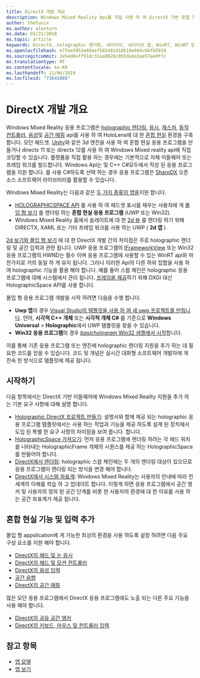 ```yaml
---
title: DirectX 개발 개요
description: Windows Mixed Reality Api를 직접 사용 하 여 DirectX 기반 혼합 현실 엔진을 빌드 하세요.
author: thetuvix
ms.author: alexturn
ms.date: 03/21/2018
ms.topic: article
keywords: DirectX, holographic 렌더링, 네이티브, 네이티브 앱, WinRT, WinRT 앱, 플랫폼 Api, 사용자 지정 엔진, 미들웨어
ms.openlocfilehash: e77ee5053e69aef502481d18618e604c6bfb5939
ms.sourcegitcommit: 2e54d0aff91dc31aa0020c865dada3ae57ae0ffc
ms.translationtype: MT
ms.contentlocale: ko-KR
ms.lasthandoff: 11/06/2019
ms.locfileid: "73641088"
---
```

# <a name="directx-development-overview"></a>DirectX 개발 개요


Windows Mixed Reality 응용 프로그램은 [holographic 렌더링](rendering.md), [응시](gaze-and-commit.md), [제스처](gaze-and-commit.md#composite-gestures), [동작 컨트롤러](motion-controllers.md), [음성](voice-input.md)및 [공간 매핑](spatial-mapping.md) api를 사용 하 여 HoloLens에 대 한 [혼합 현실](mixed-reality.md) 환경을 구축 합니다. 모던 헤드셋. [Unity](unity-development-overview.md)와 같은 3d 엔진을 사용 하 여 혼합 현실 응용 프로그램을 만들거나 directx 11 또는 directx 12를 사용 하 여 Windows Mixed reality api에 직접 코딩할 수 있습니다. 플랫폼을 직접 활용 하는 경우에는 기본적으로 자체 미들웨어 또는 프레임 워크를 빌드합니다. Windows Api는 및 C++ C#모두에서 작성 된 응용 프로그램을 지원 합니다. 를 사용 C#하도록 선택 하는 경우 응용 프로그램은 [SharpDX](https://sharpdx.org/) 오픈 소스 소프트웨어 라이브러리를 활용할 수 있습니다.


Windows Mixed Reality는 다음과 같은 [두 가지 종류의 앱을](app-views.md)지원 합니다.
* [HOLOGRAPHICSPACE API](getting-a-holographicspace.md) 를 사용 하 여 헤드셋 표시를 채우는 사용자에 게 [몰입 형 보기](app-views.md) 를 렌더링 하는 **혼합 현실 응용 프로그램** (UWP 또는 Win32).
* Windows Mixed Reality 홈에서 슬레이트에 대 한 [2d 뷰](app-views.md#2d-views) 를 렌더링 하기 위해 DIRECTX, XAML 또는 기타 프레임 워크를 사용 하는 UWP ( **2d 앱** ).


[2d 보기와 몰입 형 보기](app-views.md) 에 대 한 DirectX 개발 간의 차이점은 주로 holographic 렌더링 및 공간 입력과 관련 됩니다. UWP 응용 프로그램의 [IFrameworkView](https://msdn.microsoft.com/library/windows/apps/windows.applicationmodel.core.iframeworkview.aspx) 또는 Win32 응용 프로그램의 HWND는 필수 이며 응용 프로그램에 사용할 수 있는 WinRT api와 마찬가지로 거의 동일 하 게 유지 됩니다. 그러나 이러한 Api의 다른 하위 집합을 사용 하 여 holographic 기능을 활용 해야 합니다. 예를 들어 스왑 체인은 holographic 응용 프로그램에 대해 시스템에서 관리 됩니다. [프레임을 제공](rendering-in-directx.md)하기 위해 DXGI 대신 HolographicSpace API를 사용 합니다.

몰입 형 응용 프로그램 개발을 시작 하려면 다음을 수행 합니다.
* **Uwp 앱**의 경우 [Visual Studio의 템플릿을 사용 하 여 새 uwp 프로젝트를 만듭니다](creating-a-holographic-directx-project.md). 언어, **시각적 C++ 개체** 또는 **시각적 개체 C#** 를 기준으로 **Windows Universal** > **Holographic**에서 UWP 템플릿을 찾을 수 있습니다.
* **Win32 응용 프로그램**의 경우 [ *basichologram* Win32 샘플에서 시작](creating-a-holographic-directx-project.md#creating-a-win32-project)합니다.

이를 통해 기존 응용 프로그램 또는 엔진에 holographic 렌더링 지원을 추가 하는 데 필요한 코드를 얻을 수 있습니다. 코드 및 개념은 실시간 대화형 소프트웨어 개발자에 게 친숙 한 방식으로 템플릿에 제공 됩니다.


## <a name="getting-started"></a>시작하기

다음 항목에서는 DirectX 기반 미들웨어에 Windows Mixed Reality 지원을 추가 하는 기본 요구 사항에 대해 설명 합니다.

* [Holographic DirectX 프로젝트 만들기](creating-a-holographic-directx-project.md): 설명서와 함께 제공 되는 holographic 응용 프로그램 템플릿에서는 사용 하는 작업과 기능을 제공 하도록 설계 된 장치에서 도입 된 특별 한 요구 사항의 차이점을 보여 줍니다. 합니다.
* [HolographicSpace 가져오기](getting-a-holographicspace.md): 먼저 응용 프로그램에 렌더링 하려는 각 헤드 위치를 나타내는 HolographicFrame 개체의 시퀀스를 제공 하는 HolographicSpace를 만들어야 합니다.
* [DirectX에서 렌더링](rendering-in-directx.md): holographic 스왑 체인에는 두 개의 렌더링 대상이 있으므로 응용 프로그램이 렌더링 되는 방식을 변경 해야 합니다.
* [DirectX에서 시스템 좌표계](coordinate-systems-in-directx.md): Windows Mixed Reality는 사용자의 안내에 따라 전 세계의 이해를 학습 하 고 업데이트 합니다. 이렇게 하면 응용 프로그램에서 공간 앵커 및 사용자의 정의 된 공간 단계를 비롯 한 사용자의 환경에 대 한 이유를 사용 하는 공간 좌표계가 제공 됩니다.

## <a name="adding-mixed-reality-capabilities-and-inputs"></a>혼합 현실 기능 및 입력 추가

몰입 형 appslication에 게 가능한 최상의 환경을 사용 하도록 설정 하려면 다음 주요 구성 요소를 지원 해야 합니다.

* [DirectX의 헤드 및 눈 응시](gaze-in-directx.md)
* [DirectX의 헤드 및 모션 컨트롤러](hands-and-motion-controllers-in-directx.md)
* [DirectX의 음성 입력](voice-input-in-directx.md)
* [공간 음향](https://docs.microsoft.com/windows/win32/coreaudio/spatial-sound)
* [DirectX의 공간 매핑](spatial-mapping-in-directx.md)


많은 모던 응용 프로그램에서 DirectX 응용 프로그램에도 노출 되는 다른 주요 기능을 사용 해야 합니다.

* [DirectX의 공유 공간 앵커](shared-spatial-anchors-in-directx.md)
* [DirectX의 키보드, 마우스 및 컨트롤러 입력](keyboard,-mouse,-and-controller-input-in-directx.md)

## <a name="see-also"></a>참고 항목
* [앱 모델](app-model.md)
* [앱 보기](app-views.md)
